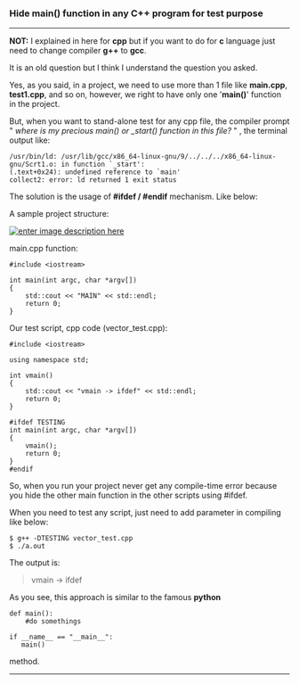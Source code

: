 
### **Hide main() function in any C++ program for test purpose**
-----------------------------------------------
**NOT:** I explained in here for **cpp** but if you want to do for **c** language just need to change compiler **g++** to **gcc**.  
 
It is an old question but I think I understand the question you asked.

Yes, as you said, in a project, we need to use more than 1 file like **main.cpp**, **test1.cpp**, and so on, however, we right to have only one '**main()**' function in the project. 

But, when you want to stand-alone test for any cpp file, the compiler prompt " *where is my precious main() or _start() function in this file?* " , the terminal output like:

    /usr/bin/ld: /usr/lib/gcc/x86_64-linux-gnu/9/../../../x86_64-linux-gnu/Scrt1.o: in function `_start':
    (.text+0x24): undefined reference to `main'
    collect2: error: ld returned 1 exit status

The solution is the usage of **#ifdef / #endif** mechanism. Like below:

A sample project structure: 

[![enter image description here][1]][1]

main.cpp function: 

    #include <iostream>
    
    int main(int argc, char *argv[])
    {
        std::cout << "MAIN" << std::endl;
        return 0;
    }

Our test script, cpp code (vector_test.cpp): 

    #include <iostream>
    
    using namespace std;
    
    int vmain()
    {
        std::cout << "vmain -> ifdef" << std::endl;
        return 0;
    }
    
    #ifdef TESTING
    int main(int argc, char *argv[])
    {
        vmain();
        return 0;
    }
    #endif

So, when you run your project never get any compile-time error because you hide the other main function in the other scripts using #ifdef. 

When you need to test any script, just need to add parameter in compiling like below: 

    $ g++ -DTESTING vector_test.cpp
    $ ./a.out

The output is: 

> vmain -> ifdef

As you see, this approach is similar to the famous **python** 

    def main():
        #do somethings

    if __name__ == "__main__":
       main()

method. 

  [1]: https://i.stack.imgur.com/aV0xd.png
  
-----------------------------------------------
